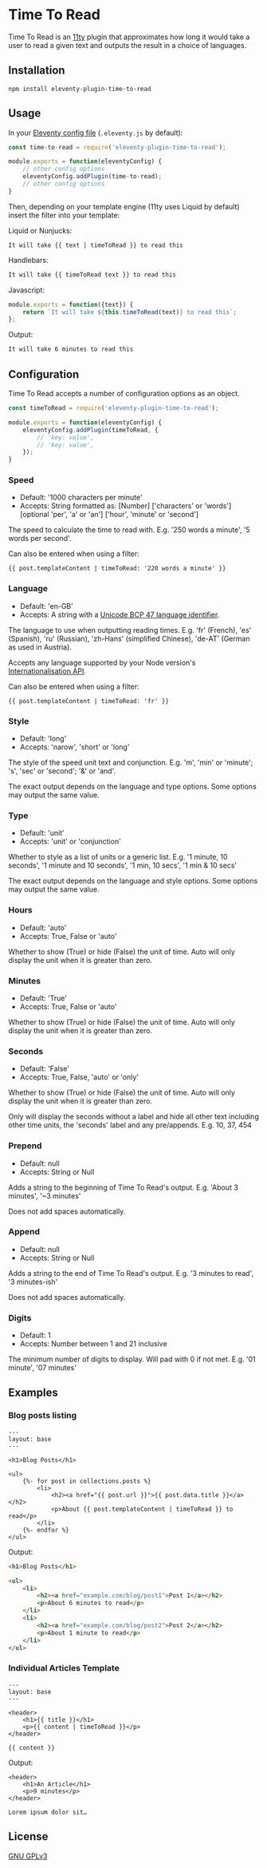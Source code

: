 # Time To Read

Time To Read is an [11ty](https://www.11ty.dev/) plugin that approximates how long it would take a user to read a given text and outputs the result in a choice of languages.

## Installation

```shell
npm install eleventy-plugin-time-to-read
```

## Usage

In your [Eleventy config file](https://www.11ty.dev/docs/config/) (`.eleventy.js` by default):
```js
const time-to-read = require('eleventy-plugin-time-to-read');

module.exports = function(eleventyConfig) {
	// other config options
	eleventyConfig.addPlugin(time-to-read);
	// other config options
}
```

Then, depending on your template engine (11ty uses Liquid by default) insert the filter into your template:

Liquid or Nunjucks:
```liquid
It will take {{ text | timeToRead }} to read this
```

Handlebars:
```handlebars
It will take {{ timeToRead text }} to read this
```

Javascript:
```js
module.exports = function({text}) {
	return `It will take ${this.timeToRead(text)} to read this`;
};
```

Output:
```html
It will take 6 minutes to read this
```


## Configuration

Time To Read accepts a number of configuration options as an object.

```js
const timeToRead = require('eleventy-plugin-time-to-read');

module.exports = function(eleventyConfig) {
	eleventyConfig.addPlugin(timeToRead, {
		// 'key: value',
		// 'key: value',
	});
}
```

### Speed

- Default: '1000 characters per minute'
- Accepts: String formatted as: [Number] ['characters' or 'words'] [optional 'per', 'a' or 'an'] ['hour', 'minute' or 'second']

The speed to calculate the time to read with. E.g. '250 words a minute', '5 words per second'.

Can also be entered when using a filter:
```liquid
{{ post.templateContent | timeToRead: '220 words a minute' }}
```

### Language
- Default: 'en-GB'
- Accepts: A string with a [Unicode BCP 47 language identifier](https://www.unicode.org/reports/tr35/tr35.html#BCP_47_Conformance).

The language to use when outputting reading times. E.g. 'fr' (French), 'es' (Spanish), 'ru' (Russian), 'zh-Hans' (simplified Chinese), 'de-AT' (German as used in Austria).

Accepts any language supported by your Node version's [Internationalisation API](https://developer.mozilla.org/en-US/docs/Web/JavaScript/Reference/Global_Objects/Intl#Locale_identification_and_negotiation).

Can also be entered when using a filter:
```liquid
{{ post.templateContent | timeToRead: 'fr' }}
```

### Style

- Default: 'long'
- Accepts: 'narow', 'short' or 'long'

The style of the speed unit text and conjunction. E.g. 'm', 'min' or 'minute'; 's', 'sec' or 'second'; '&' or 'and'.

The exact output depends on the language and type options. Some options may output the same value.

### Type

- Default: 'unit'
- Accepts: 'unit' or 'conjunction'

Whether to style as a list of units or a generic list. E.g. '1 minute, 10 seconds', '1 minute and 10 seconds', '1 min, 10 secs', '1 min & 10 secs'

The exact output depends on the language and style options. Some options may output the same value.

### Hours

- Default: 'auto'
- Accepts: True, False or 'auto'

Whether to show (True) or hide (False) the unit of time. Auto will only display the unit when it is greater than zero.

### Minutes

- Default: 'True'
- Accepts: True, False or 'auto'

Whether to show (True) or hide (False) the unit of time. Auto will only display the unit when it is greater than zero.

### Seconds

- Default: 'False'
- Accepts: True, False, 'auto' or 'only'

Whether to show (True) or hide (False) the unit of time. Auto will only display the unit when it is greater than zero.

Only will display the seconds without a label and hide all other text including other time units, the 'seconds' label and any pre/appends. E.g. 10, 37, 454

### Prepend

- Default: null
- Accepts: String or Null

Adds a string to the beginning of Time To Read's output. E.g. 'About 3 minutes', '~3 minutes'

Does not add spaces automatically.

### Append

- Default: null
- Accepts: String or Null

Adds a string to the end of Time To Read's output. E.g. '3 minutes to read', '3 minutes-ish'

Does not add spaces automatically.

### Digits

- Default: 1
- Accepts: Number between 1 and 21 inclusive

The minimum number of digits to display. Will pad with 0 if not met. E.g. '01 minute', '07 minutes'


## Examples

### Blog posts listing
```
---
layout: base
---

<h1>Blog Posts</h1>

<ul>
	{%- for post in collections.posts %}
		<li>
			<h2><a href="{{ post.url }}">{{ post.data.title }}</a></h2>
			<p>About {{ post.templateContent | timeToRead }} to read</p>
		</li>
	{%- endfor %}
</ul>
```

Output:
```html
<h1>Blog Posts</h1>

<ul>
	<li>
		<h2><a href="example.com/blog/post1">Post 1</a></h2>
		<p>About 6 minutes to read</p>
	</li>
	<li>
		<h2><a href="example.com/blog/post2">Post 2</a></h2>
		<p>About 1 minute to read</p>
	</li>
</ul>
```

### Individual Articles Template
```
---
layout: base
---

<header>
	<h1>{{ title }}</h1>
	<p>{{ content | timeToRead }}</p>
</header>

{{ content }}
```

Output:
```
<header>
	<h1>An Article</h1>
	<p>9 minutes</p>
</header>

Lorem ipsum dolor sit…
```

## License
[GNU GPLv3 ](https://choosealicense.com/licenses/gpl-3.0/)
